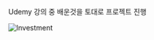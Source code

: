 Udemy 강의 중 배운것을 토대로 프로젝트 진행

![Investment](https://github.com/bangddong/udemy-study-investment-calculator/assets/52443321/ab613016-907b-4730-987b-405188ebb4e6)
